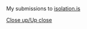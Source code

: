 My submissions to [isolation.is](http://isolation.is)

[Close up/Up close](http://geduldig.github.io/isolation.is/CloseUpUpClose)

